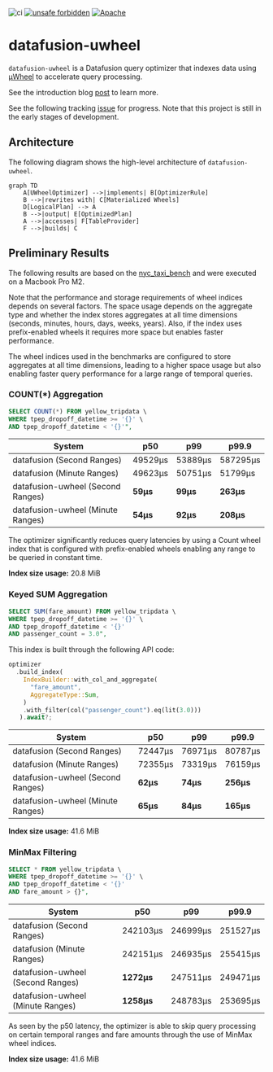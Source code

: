 ![ci](https://github.com/uwheel/datafusion-uwheel/actions/workflows/rust.yml/badge.svg)
[![unsafe forbidden](https://img.shields.io/badge/unsafe-forbidden-success.svg)](https://github.com/rust-secure-code/safety-dance/)
[![Apache](https://img.shields.io/badge/license-Apache-blue.svg)](https://github.com/uwheel/datafusion-uwheel/blob/main/LICENSE.txt)

# datafusion-uwheel

``datafusion-uwheel`` is a Datafusion query optimizer that indexes data using [µWheel](https://uwheel.rs) to accelerate query processing.

See the introduction blog [post](https://uwheel.rs/post/datafusion_uwheel/) to learn more.

See the following tracking [issue](https://github.com/uwheel/datafusion-uwheel/issues/1) for progress. Note that this project is still in the early stages of development.

## Architecture

The following diagram shows the high-level architecture of ``datafusion-uwheel``.

```mermaid
graph TD
    A[UWheelOptimizer] -->|implements| B[OptimizerRule]
    B -->|rewrites with| C[Materialized Wheels]
    D[LogicalPlan] --> A
    B -->|output| E[OptimizedPlan]
    A -->|accesses| F[TableProvider]
    F -->|builds| C
```

## Preliminary Results

The following results are based on the [nyc_taxi_bench](benchmarks/nyc_taxi_bench) and were executed on a Macbook Pro M2.

Note that the performance and storage requirements of wheel indices depends on several factors.
The space usage depends on the aggregate type and whether the index stores aggregates at all time dimensions (seconds, minutes, hours, days, weeks, years).
Also, if the index uses prefix-enabled wheels it requires more space but enables faster performance.

The wheel indices used in the benchmarks are configured to store aggregates at all time dimensions,
leading to a higher space usage but also enabling faster query performance for a large range of temporal queries.

### COUNT(*) Aggregation

```sql
SELECT COUNT(*) FROM yellow_tripdata \
WHERE tpep_dropoff_datetime >= '{}' \
AND tpep_dropoff_datetime < '{}'",
```

| System     | p50 | p99 | p99.9 |
| ---------- | --- | --- | --- |
| datafusion (Second Ranges) | 49529µs | 53889µs | 587295µs |
| datafusion (Minute Ranges) | 49623µs | 50751µs | 51799µs |
| datafusion-uwheel (Second Ranges)    | **59µs**   | **99µs**   | **263µs**   |
| datafusion-uwheel (Minute Ranges)    | **54µs**   | **92µs**   | **208µs**   |

The optimizer significantly reduces query latencies by using a Count wheel index that is configured
with prefix-enabled wheels enabling any range to be queried in constant time.

**Index size usage:** 20.8 MiB

### Keyed SUM Aggregation

```sql
SELECT SUM(fare_amount) FROM yellow_tripdata \
WHERE tpep_dropoff_datetime >= '{}' \
AND tpep_dropoff_datetime < '{}'
AND passenger_count = 3.0",
```

This index is built through the following API code:

```rust
optimizer
  .build_index(
    IndexBuilder::with_col_and_aggregate(
      "fare_amount",
      AggregateType::Sum,
    )
    .with_filter(col("passenger_count").eq(lit(3.0)))
   ).await?;
```

| System     | p50 | p99 | p99.9 |
| ---------- | --- | --- | --- |
| datafusion (Second Ranges) | 72447µs | 76971µs | 80787µs |
| datafusion (Minute Ranges) | 72355µs | 73319µs | 76159µs |
| datafusion-uwheel (Second Ranges)    | **62µs**   | **74µs**   | **256µs**   |
| datafusion-uwheel (Minute Ranges)    | **65µs**   | **84µs**   | **165µs**   |

**Index size usage:** 41.6 MiB

### MinMax Filtering

```sql
SELECT * FROM yellow_tripdata \
WHERE tpep_dropoff_datetime >= '{}' \
AND tpep_dropoff_datetime < '{}'
AND fare_amount > {}",
```

| System     | p50 | p99 | p99.9 |
| ---------- | --- | --- | --- |
| datafusion (Second Ranges) | 242103µs | 246999µs | 251527µs |
| datafusion (Minute Ranges) | 242151µs | 246935µs | 255415µs |
| datafusion-uwheel (Second Ranges)    | **1272µs**   | 247511µs | 249471µs  |
| datafusion-uwheel (Minute Ranges)    | **1258µs**   | 248783µs   | 253695µs   |

As seen by the p50 latency, the optimizer is able to skip query processing on certain temporal ranges and fare amounts
through the use of MinMax wheel indices.

**Index size usage:** 41.6 MiB
